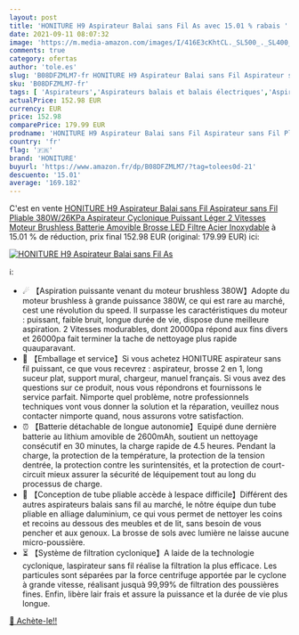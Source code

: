```yaml
---
layout: post
title: 'HONITURE H9 Aspirateur Balai sans Fil As avec 15.01 % rabais '
date: 2021-09-11 08:07:32
image: 'https://m.media-amazon.com/images/I/416E3cKhtCL._SL500_._SL400_.jpg'
comments: true
category: ofertas
author: 'tole.es'
slug: 'B08DFZMLM7-fr HONITURE H9 Aspirateur Balai sans Fil Aspirateur sans Fil...'
sku: 'B08DFZMLM7-fr'
tags: [ 'Aspirateurs','Aspirateurs balais et balais électriques','Aspirateurs, entretien des sols et nettoyeurs de vitres','Cuisine et Maison','honiture', ]
actualPrice: 152.98 EUR
currency: EUR
price: 152.98
comparePrice: 179.99 EUR
prodname: 'HONITURE H9 Aspirateur Balai sans Fil Aspirateur sans Fil Pliable 380W/26KPa Aspirateur Cyclonique Puissant Léger 2 Vitesses Moteur Brushless Batterie Amovible Brosse LED Filtre Acier Inoxydable'
country: 'fr'
flag: '🇫🇷'
brand: 'HONITURE'
buyurl: 'https://www.amazon.fr/dp/B08DFZMLM7/?tag=tolees0d-21'
descuento: '15.01'
average: '169.182'
---
```


C'est en vente [HONITURE H9 Aspirateur Balai sans Fil Aspirateur sans Fil Pliable 380W/26KPa Aspirateur Cyclonique Puissant Léger 2 Vitesses Moteur Brushless Batterie Amovible Brosse LED Filtre Acier Inoxydable](https://www.amazon.fr/dp/B08DFZMLM7/?tag=tolees0d-21)  à  15.01 % de réduction, prix final  152.98 EUR (original: 179.99 EUR) ici:

[![HONITURE H9 Aspirateur Balai sans Fil As](https://m.media-amazon.com/images/I/416E3cKhtCL._SL500_._SL400_.jpg)](https://www.amazon.fr/dp/B08DFZMLM7/?tag=tolees0d-21)

ℹ️:

- ☄ 【Aspiration puissante venant du moteur brushless 380W】Adopte du moteur brushless à grande puissance 380W, ce qui est rare au marché, cest une révolution du speed. Il surpasse les caractéristiques du moteur : puissant, faible bruit, longue durée de vie, dispose dune meilleure aspiration. 2 Vitesses modurables, dont 20000pa répond aux fins divers et 26000pa fait terminer la tache de nettoyage plus rapide quauparavant.
- 💝 【Emballage et service】Si vous achetez HONITURE aspirateur sans fil puissant, ce que vous recevrez : aspirateur, brosse 2 en 1, long suceur plat, support mural, chargeur, manuel français. Si vous avez des questions sur ce produit, nous vous répondrons et fournissons le service parfait. Nimporte quel problème, notre professionnels techniques vont vous donner la solution et la réparation, veuillez nous contacter nimporte quand, nous assurons votre satisfaction.
- ⏰ 【Batterie détachable de longue autonomie】Equipé dune dernière batterie au lithium amovible de 2600mAh, soutient un nettoyage consécutif en 30 minutes, la charge rapide de 4.5 heures. Pendant la charge, la protection de la température, la protection de la tension dentrée, la protection contre les surintensités, et la protection de court-circuit mieux assurer la sécurité de léquipement tout au long du processus de charge.
- 🦾 【Conception de tube pliable accède à lespace difficile】Différent des autres aspirateurs balais sans fil au marché, le nôtre équipe dun tube pliable en alliage daluminium, ce qui vous permet de nettoyer les coins et recoins au dessous des meubles et de lit, sans besoin de vous pencher et aux genoux. La brosse de sols avec lumière ne laisse aucune micro-poussière.
- ⏳ 【Système de filtration cyclonique】A laide de la technologie cyclonique, laspirateur sans fil réalise la filtration la plus efficace. Les particules sont séparées par la force centrifuge apportée par le cyclone à grande vitesse, réalisant jusquà 99,99% de filtration des poussières fines. Enfin, libère lair frais et assure la puissance et la durée de vie plus longue.

[🛒 Achète-le!!](https://www.amazon.fr/dp/B08DFZMLM7/?tag=tolees0d-21)
